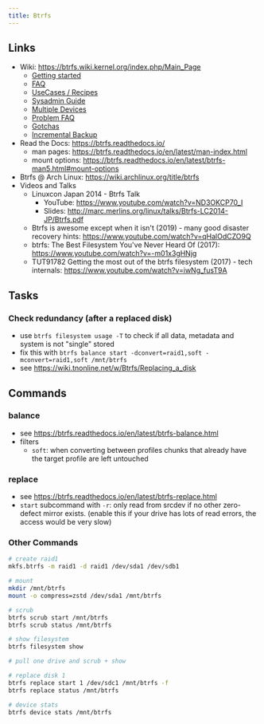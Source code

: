 ```yaml
---
title: Btrfs
---
```


## Links
- Wiki: https://btrfs.wiki.kernel.org/index.php/Main_Page
  - [Getting started](https://btrfs.wiki.kernel.org/index.php/Getting_started)
  - [FAQ](https://btrfs.wiki.kernel.org/index.php/FAQ)
  - [UseCases / Recipes](https://btrfs.wiki.kernel.org/index.php/UseCases)
  - [Sysadmin Guide](https://btrfs.wiki.kernel.org/index.php/SysadminGuide)
  - [Multiple Devices](https://btrfs.wiki.kernel.org/index.php/Using_Btrfs_with_Multiple_Devices)
  - [Problem FAQ](https://btrfs.wiki.kernel.org/index.php/Problem_FAQ)
  - [Gotchas](https://btrfs.wiki.kernel.org/index.php/Gotchas)
  - [Incremental Backup](https://btrfs.wiki.kernel.org/index.php/Incremental_Backup)
- Read the Docs: https://btrfs.readthedocs.io/
  - man pages: https://btrfs.readthedocs.io/en/latest/man-index.html
  - mount options: https://btrfs.readthedocs.io/en/latest/btrfs-man5.html#mount-options
- Btrfs @ Arch Linux: https://wiki.archlinux.org/title/btrfs
- Videos and Talks
  - Linuxcon Japan 2014 - Btrfs Talk
    - YouTube: https://www.youtube.com/watch?v=ND3OKCP70_I
    - Slides: http://marc.merlins.org/linux/talks/Btrfs-LC2014-JP/Btrfs.pdf
  - Btrfs is awesome except when it isn't (2019) - many good disaster recovery hints: https://www.youtube.com/watch?v=qHalOdCZO9Q
  - btrfs: The Best Filesystem You've Never Heard Of (2017): https://www.youtube.com/watch?v=-m01x3gHNjg
  - TUT91782 Getting the most out of the btrfs filesystem (2017) - tech internals: https://www.youtube.com/watch?v=iwNg_fusT9A

## Tasks

### Check redundancy (after a replaced disk)
- use `btrfs filesystem usage -T` to check if all data, metadata and system is not "single" stored
- fix this with `btrfs balance start -dconvert=raid1,soft -mconvert=raid1,soft /mnt/btrfs`
- see https://wiki.tnonline.net/w/Btrfs/Replacing_a_disk

## Commands

### balance
- see https://btrfs.readthedocs.io/en/latest/btrfs-balance.html
- filters
  - `soft`: when converting between profiles chunks that already have the target profile are left untouched

### replace
- see https://btrfs.readthedocs.io/en/latest/btrfs-replace.html
- `start` subcommand with `-r`: only read from srcdev if no other zero-defect mirror exists. (enable this if your drive has lots of read errors, the access would be very slow)

### Other Commands
```bash
# create raid1
mkfs.btrfs -m raid1 -d raid1 /dev/sda1 /dev/sdb1

# mount
mkdir /mnt/btrfs
mount -o compress=zstd /dev/sda1 /mnt/btrfs

# scrub
btrfs scrub start /mnt/btrfs
btrfs scrub status /mnt/btrfs

# show filesystem
btrfs filesystem show

# pull one drive and scrub + show

# replace disk 1
btrfs replace start 1 /dev/sdc1 /mnt/btrfs -f
btrfs replace status /mnt/btrfs

# device stats
btrfs device stats /mnt/btrfs
```
